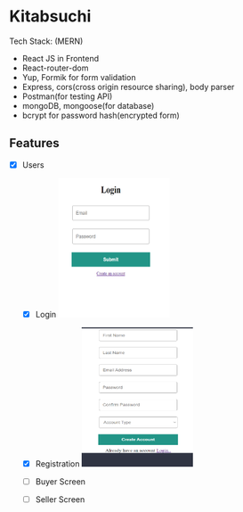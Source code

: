 # Kitabsuchi 
Tech Stack:
(MERN)
- React JS in Frontend
- React-router-dom
- Yup, Formik for form validation
- Express, cors(cross origin resource sharing), body parser
- Postman(for testing API)
- mongoDB, mongoose(for database)
- bcrypt for password hash(encrypted form)

## Features

- [x] Users
    - [x] Login
      <img src="snipp/Login.png" height="250px" width="200px">

    - [x] Registration
      <img src="snipp/Signup.png" height="250px" width="200px">

    - [ ] Buyer Screen
    - [ ] Seller Screen  



